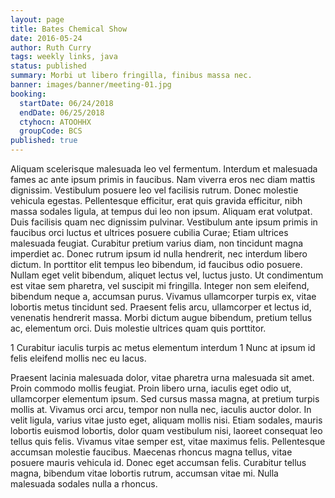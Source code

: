 ```yaml
---
layout: page
title: Bates Chemical Show
date: 2016-05-24
author: Ruth Curry
tags: weekly links, java
status: published
summary: Morbi ut libero fringilla, finibus massa nec.
banner: images/banner/meeting-01.jpg
booking:
  startDate: 06/24/2018
  endDate: 06/25/2018
  ctyhocn: ATOOHHX
  groupCode: BCS
published: true
---
```

Aliquam scelerisque malesuada leo vel fermentum. Interdum et malesuada fames ac ante ipsum primis in faucibus. Nam viverra eros nec diam mattis dignissim. Vestibulum posuere leo vel facilisis rutrum. Donec molestie vehicula egestas. Pellentesque efficitur, erat quis gravida efficitur, nibh massa sodales ligula, at tempus dui leo non ipsum. Aliquam erat volutpat. Duis facilisis quam nec dignissim pulvinar. Vestibulum ante ipsum primis in faucibus orci luctus et ultrices posuere cubilia Curae; Etiam ultrices malesuada feugiat.
Curabitur pretium varius diam, non tincidunt magna imperdiet ac. Donec rutrum ipsum id nulla hendrerit, nec interdum libero dictum. In porttitor elit tempus leo bibendum, id faucibus odio posuere. Nullam eget velit bibendum, aliquet lectus vel, luctus justo. Ut condimentum est vitae sem pharetra, vel suscipit mi fringilla. Integer non sem eleifend, bibendum neque a, accumsan purus. Vivamus ullamcorper turpis ex, vitae lobortis metus tincidunt sed. Praesent felis arcu, ullamcorper et lectus id, venenatis hendrerit massa. Morbi dictum augue bibendum, pretium tellus ac, elementum orci. Duis molestie ultrices quam quis porttitor.

1 Curabitur iaculis turpis ac metus elementum interdum
1 Nunc at ipsum id felis eleifend mollis nec eu lacus.

Praesent lacinia malesuada dolor, vitae pharetra urna malesuada sit amet. Proin commodo mollis feugiat. Proin libero urna, iaculis eget odio ut, ullamcorper elementum ipsum. Sed cursus massa magna, at pretium turpis mollis at. Vivamus orci arcu, tempor non nulla nec, iaculis auctor dolor. In velit ligula, varius vitae justo eget, aliquam mollis nisi. Etiam sodales, mauris lobortis euismod lobortis, dolor quam vestibulum nisi, laoreet consequat leo tellus quis felis. Vivamus vitae semper est, vitae maximus felis. Pellentesque accumsan molestie faucibus. Maecenas rhoncus magna tellus, vitae posuere mauris vehicula id. Donec eget accumsan felis. Curabitur tellus magna, bibendum vitae lobortis rutrum, accumsan vitae mi. Nulla malesuada sodales nulla a rhoncus.
